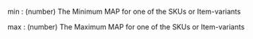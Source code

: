 min
: (number) The Minimum MAP for one of the SKUs or Item-variants

max
: (number) The Maximum MAP for one of the SKUs or Item-variants